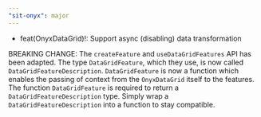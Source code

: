 ```yaml
---
"sit-onyx": major
---
```


- feat(OnyxDataGrid)!: Support async (disabling) data transformation

BREAKING CHANGE: The `createFeature` and `useDataGridFeatures` API has been adapted.
The type `DataGridFeature`, which they use, is now called `DataGridFeatureDescription`.
`DataGridFeature` is now a function which enables the passing of context from the `OnyxDataGrid` itself to the features.
The function `DataGridFeature` is required to return a `DataGridFeatureDescription` type.
Simply wrap a `DataGridFeatureDescription` into a function to stay compatible.
